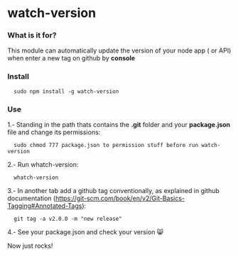 # watch-version

### What is it for?
This module can automatically update the version of your node app ( or API) when enter a new tag on github by **console**


### Install
```
  sudo npm install -g watch-version
```

### Use
1.- Standing in the path thats contains the **.git** folder and your **package.json** file and change its permissions:
```
  sudo chmod 777 package.json to permission stuff before run watch-version
```

2.- Run whatch-version:
```
  whatch-version
```

3.- In another tab add a github tag conventionally, as explained in github documentation
(https://git-scm.com/book/en/v2/Git-Basics-Tagging#Annotated-Tags):

```
  git tag -a v2.0.0 -m "new release"
```

4.- See your package.json and check your version  :smile_cat:

Now just rocks!
